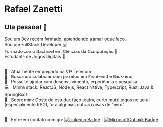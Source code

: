 # Rafael Zanetti

## Olá pessoal 👋
Sou um Dev recém formado, aprendendo a amar oque faço.
<br/>Sou um FullStack Developer :computer:
<br/>Formado como Bacharel em Ciências da Computação :scroll:
<br/>Estudante de Jogos Digitais :space_invader:

 <br/> 🚀 &nbsp; Atualmente empregado na VIP Telecom
 <br/> 🧰 &nbsp; Buscando colaborar com projetos em Front-end e Back-end
 <br/> 🔖 &nbsp; Posso te ajudar com desenvolvimento, experiência e pesquisa
 <br/> :computer: &nbsp; Minha stack: ReactJS, Node.js, React Native, Typescript, Rust, Java & SpringBoot
 <br/> 💬  &nbsp; Sobre mim: Gosto de estudar, faço teatro, curto muito jogos no geral (especialmente RPG), fora algumas outras coisas de "nerd"
 
 <br/> :email: &nbsp; Entre em contato comigo: [![Linkedin Badge](https://img.shields.io/badge/-RafaelZanetti-blue?style=flat-square&logo=Linkedin&logoColor=white&link=https://www.linkedin.com/in/rafael-zanetti-11ab85169/)](https://www.linkedin.com/in/rafael-zanetti-11ab85169/) 
| 
[![MicrosoftOutlook Badge](https://img.shields.io/badge/-rafaelfzanetti@hotmail.com-blue?style=flat-square&logo=Microsoft%20Outlook&logoColor=white&link=mailto:rafaelfzanetti@hotmail.com)](rafaelfzanetti@hotmail.com)
